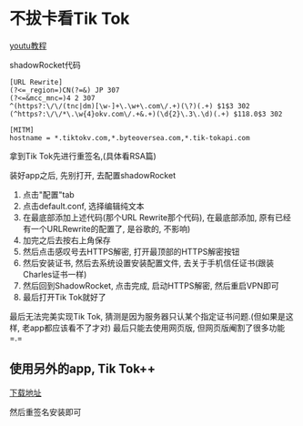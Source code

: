 # 不拔卡看Tik Tok

[youtu教程](https://www.youtube.com/watch?v=W55UO8eizgA)

shadowRocket代码
```
[URL Rewrite]
(?<=_region=)CN(?=&) JP 307
(?<=&mcc_mnc=)4 2 307
^(https?:\/\/(tnc|dm)[\w-]+\.\w+\.com\/.+)(\?)(.+) $1$3 302
(^https?:\/\/*\.\w{4}okv.com\/.+&.+)(\d{2}\.3\.\d)(.+) $118.0$3 302

[MITM]
hostname = *.tiktokv.com,*.byteoversea.com,*.tik-tokapi.com

```

拿到Tik Tok先进行重签名,(具体看RSA篇)

装好app之后, 先别打开, 去配置shadowRocket
1. 点击"配置"tab
2. 点击default.conf, 选择编辑纯文本
3. 在最底部添加上述代码(那个URL Rewrite那个代码), 在最底部添加, 原有已经有一个URLRewrite的配置了, 是谷歌的, 不影响)
4. 加完之后去按右上角保存
5. 然后点击感叹号去HTTPS解密, 打开最顶部的HTTPS解密按钮
6. 然后安装证书, 然后去系统设置安装配置文件, 去关于手机信任证书(跟装Charles证书一样)
7. 然后回到ShadowRocket, 点击完成, 启动HTTPS解密, 然后重启VPN即可
8. 最后打开Tik Tok就好了

最后无法完美实现Tik Tok, 猜测是因为服务器只认某个指定证书问题.(但如果是这样, 老app都应该看不了才对)
最后只能去使用网页版, 但网页版阉割了很多功能=.=

## 使用另外的app, Tik Tok++
[下载地址](https://ihax.io/tiktok-plus-plus-ipa/)

然后重签名安装即可

